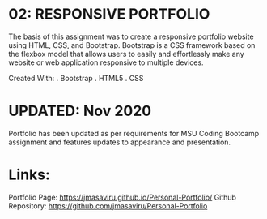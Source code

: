# 02: RESPONSIVE PORTFOLIO

The basis of this assignment was to create a responsive portfolio website using HTML, CSS, and Bootstrap. Bootstrap is a CSS framework based on the flexbox model that allows users to easily and effortlessly make any website or web application responsive to multiple devices.

Created With:
. Bootstrap
. HTML5
. CSS

# UPDATED: Nov 2020
Portfolio has been updated as per requirements for MSU Coding Bootcamp assignment and features updates to appearance and presentation.


# Links:
Portfolio Page: https://jmasaviru.github.io/Personal-Portfolio/
Github Repository: https://github.com/jmasaviru/Personal-Portfolio